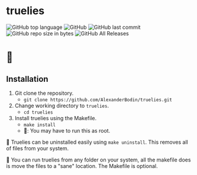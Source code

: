 # truelies
![GitHub top language](https://img.shields.io/github/languages/top/alexanderbodin/truelies.svg)
![GitHub](https://img.shields.io/github/license/alexanderbodin/truelies.svg)
![GitHub last commit](https://img.shields.io/github/last-commit/alexanderbodin/truelies.svg)
![GitHub repo size in bytes](https://img.shields.io/github/repo-size/alexanderbodin/truelies.svg)
![GitHub All Releases](https://img.shields.io/github/downloads/alexanderbodin/truelies/total.svg)

# :construction:


## Installation
1. Git clone the repository.
    - `git clone https://github.com/AlexanderBodin/truelies.git`
2. Change working directory to `truelies`.
    - `cd truelies`
3. Install truelies using the Makefile.
    - `make install`
    - **📌**: You may have to run this as root.

**📌** Truelies can be uninstalled easily using `make uninstall`. This removes
all of files from your system.

**📌** You can run truelies from any folder on your system, all the makefile
does is move the files to a "sane" location. The Makefile is optional.
